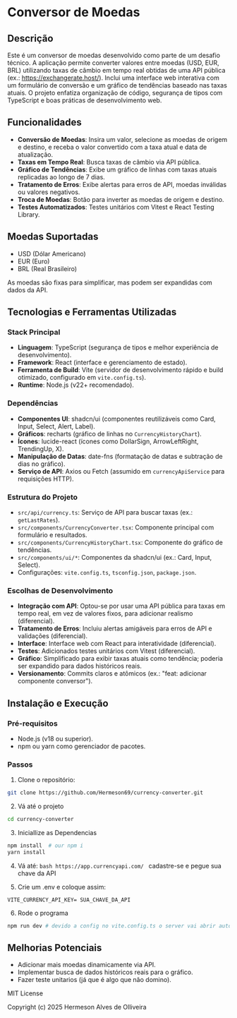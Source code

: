 # Conversor de Moedas

## Descrição

Este é um conversor de moedas desenvolvido como parte de um desafio técnico. A aplicação permite converter valores entre moedas (USD, EUR, BRL) utilizando taxas de câmbio em tempo real obtidas de uma API pública (ex.: https://exchangerate.host/). Inclui uma interface web interativa com um formulário de conversão e um gráfico de tendências baseado nas taxas atuais. O projeto enfatiza organização de código, segurança de tipos com TypeScript e boas práticas de desenvolvimento web.

## Funcionalidades

- **Conversão de Moedas**: Insira um valor, selecione as moedas de origem e destino, e receba o valor convertido com a taxa atual e data de atualização.
- **Taxas em Tempo Real**: Busca taxas de câmbio via API pública.
- **Gráfico de Tendências**: Exibe um gráfico de linhas com taxas atuais replicadas ao longo de 7 dias.
- **Tratamento de Erros**: Exibe alertas para erros de API, moedas inválidas ou valores negativos.
- **Troca de Moedas**: Botão para inverter as moedas de origem e destino.
- **Testes Automatizados**: Testes unitários com Vitest e React Testing Library.

## Moedas Suportadas

- USD (Dólar Americano)
- EUR (Euro)
- BRL (Real Brasileiro)

As moedas são fixas para simplificar, mas podem ser expandidas com dados da API.

## Tecnologias e Ferramentas Utilizadas

### Stack Principal
- **Linguagem**: TypeScript (segurança de tipos e melhor experiência de desenvolvimento).
- **Framework**: React (interface e gerenciamento de estado).
- **Ferramenta de Build**: Vite (servidor de desenvolvimento rápido e build otimizado, configurado em `vite.config.ts`).
- **Runtime**: Node.js (v22+ recomendado).

### Dependências
- **Componentes UI**: shadcn/ui (componentes reutilizáveis como Card, Input, Select, Alert, Label).
- **Gráficos**: recharts (gráfico de linhas no `CurrencyHistoryChart`).
- **Ícones**: lucide-react (ícones como DollarSign, ArrowLeftRight, TrendingUp, X).
- **Manipulação de Datas**: date-fns (formatação de datas e subtração de dias no gráfico).
- **Serviço de API**: Axios ou Fetch (assumido em `currencyApiService` para requisições HTTP).

### Estrutura do Projeto
- `src/api/currency.ts`: Serviço de API para buscar taxas (ex.: `getLastRates`).
- `src/components/CurrencyConverter.tsx`: Componente principal com formulário e resultados.
- `src/components/CurrencyHistoryChart.tsx`: Componente do gráfico de tendências.
- `src/components/ui/*`: Componentes da shadcn/ui (ex.: Card, Input, Select).
- Configurações: `vite.config.ts`, `tsconfig.json`, `package.json`.

### Escolhas de Desenvolvimento
- **Integração com API**: Optou-se por usar uma API pública para taxas em tempo real, em vez de valores fixos, para adicionar realismo (diferencial).
- **Tratamento de Erros**: Incluiu alertas amigáveis para erros de API e validações (diferencial).
- **Interface**: Interface web com React para interatividade (diferencial).
- **Testes**: Adicionados testes unitários com Vitest (diferencial).
- **Gráfico**: Simplificado para exibir taxas atuais como tendência; poderia ser expandido para dados históricos reais.
- **Versionamento**: Commits claros e atômicos (ex.: "feat: adicionar componente conversor").

## Instalação e Execução

### Pré-requisitos
- Node.js (v18 ou superior).
- npm ou yarn como gerenciador de pacotes.

### Passos
1. Clone o repositório:

```bash
git clone https://github.com/Hermeson69/currency-converter.git
```

2. Vá até o projeto

```bash 
cd currency-converter
```

3. Iniciallize as Dependencias

```bash
npm install  # our npm i
yarn install
```

4. Vá até: ```bash https://app.currencyapi.com/ ``` cadastre-se e pegue sua chave da API

5. Crie um .env e coloque assim:

```env
VITE_CURRENCY_API_KEY= SUA_CHAVE_DA_API
```

6. Rode o programa

```bash
npm run dev # devido a config no vite.config.ts o server vai abrir automaticamente
```

## Melhorias Potenciais
- Adicionar mais moedas dinamicamente via API.
- Implementar busca de dados históricos reais para o gráfico.
- Fazer teste unitarios (já que é algo que não domino). 

MIT License

Copyright (c) 2025 Hermeson Alves de Olliveira